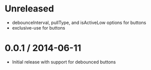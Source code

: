 Unreleased
==========

  * debounceInterval, pullType, and isActiveLow options for buttons
  * exclusive-use for buttons

0.0.1 / 2014-06-11
==================

  * Initial release with support for debounced buttons

